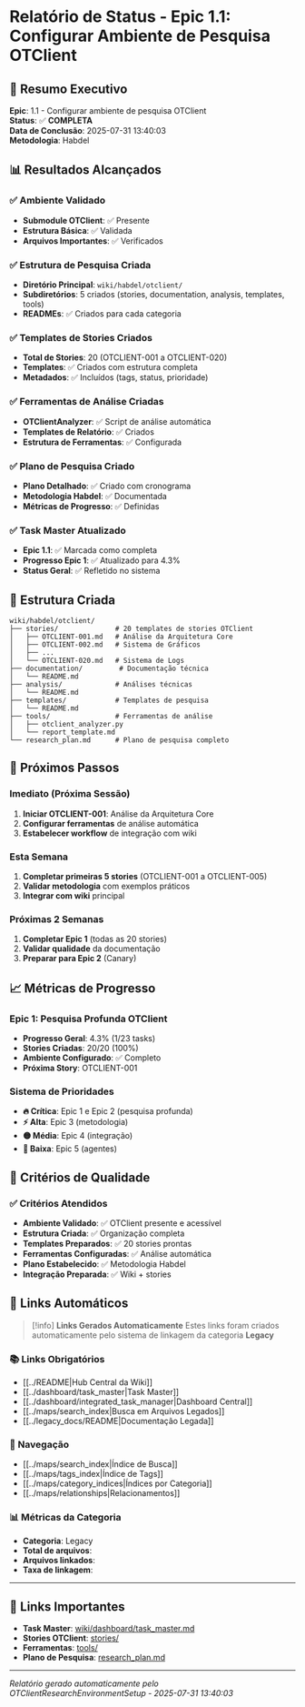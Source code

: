 # Relatório de Status - Epic 1.1: Configurar Ambiente de Pesquisa OTClient

## 🎯 **Resumo Executivo**

**Epic**: 1.1 - Configurar ambiente de pesquisa OTClient  
**Status**: ✅ **COMPLETA**  
**Data de Conclusão**: 2025-07-31 13:40:03  
**Metodologia**: Habdel  

## 📊 **Resultados Alcançados**

### ✅ **Ambiente Validado**
- **Submodule OTClient**: ✅ Presente
- **Estrutura Básica**: ✅ Validada
- **Arquivos Importantes**: ✅ Verificados

### ✅ **Estrutura de Pesquisa Criada**
- **Diretório Principal**: `wiki/habdel/otclient/`
- **Subdiretórios**: 5 criados (stories, documentation, analysis, templates, tools)
- **READMEs**: ✅ Criados para cada categoria

### ✅ **Templates de Stories Criados**
- **Total de Stories**: 20 (OTCLIENT-001 a OTCLIENT-020)
- **Templates**: ✅ Criados com estrutura completa
- **Metadados**: ✅ Incluídos (tags, status, prioridade)

### ✅ **Ferramentas de Análise Criadas**
- **OTClientAnalyzer**: ✅ Script de análise automática
- **Templates de Relatório**: ✅ Criados
- **Estrutura de Ferramentas**: ✅ Configurada

### ✅ **Plano de Pesquisa Criado**
- **Plano Detalhado**: ✅ Criado com cronograma
- **Metodologia Habdel**: ✅ Documentada
- **Métricas de Progresso**: ✅ Definidas

### ✅ **Task Master Atualizado**
- **Epic 1.1**: ✅ Marcada como completa
- **Progresso Epic 1**: ✅ Atualizado para 4.3%
- **Status Geral**: ✅ Refletido no sistema

## 📁 **Estrutura Criada**

```
wiki/habdel/otclient/
├── stories/              # 20 templates de stories OTClient
│   ├── OTCLIENT-001.md   # Análise da Arquitetura Core
│   ├── OTCLIENT-002.md   # Sistema de Gráficos
│   ├── ...
│   └── OTCLIENT-020.md   # Sistema de Logs
├── documentation/         # Documentação técnica
│   └── README.md
├── analysis/             # Análises técnicas
│   └── README.md
├── templates/            # Templates de pesquisa
│   └── README.md
├── tools/                # Ferramentas de análise
│   ├── otclient_analyzer.py
│   └── report_template.md
└── research_plan.md      # Plano de pesquisa completo
```

## 🚀 **Próximos Passos**

### **Imediato (Próxima Sessão)**
1. **Iniciar OTCLIENT-001**: Análise da Arquitetura Core
2. **Configurar ferramentas** de análise automática
3. **Estabelecer workflow** de integração com wiki

### **Esta Semana**
1. **Completar primeiras 5 stories** (OTCLIENT-001 a OTCLIENT-005)
2. **Validar metodologia** com exemplos práticos
3. **Integrar com wiki** principal

### **Próximas 2 Semanas**
1. **Completar Epic 1** (todas as 20 stories)
2. **Validar qualidade** da documentação
3. **Preparar para Epic 2** (Canary)

## 📈 **Métricas de Progresso**

### **Epic 1: Pesquisa Profunda OTClient**
- **Progresso Geral**: 4.3% (1/23 tasks)
- **Stories Criadas**: 20/20 (100%)
- **Ambiente Configurado**: ✅ Completo
- **Próxima Story**: OTCLIENT-001

### **Sistema de Prioridades**
- **🔥 Crítica**: Epic 1 e Epic 2 (pesquisa profunda)
- **⚡ Alta**: Epic 3 (metodologia)
- **🟡 Média**: Epic 4 (integração)
- **🔵 Baixa**: Epic 5 (agentes)

## 🎯 **Critérios de Qualidade**

### ✅ **Critérios Atendidos**
- **Ambiente Validado**: ✅ OTClient presente e acessível
- **Estrutura Criada**: ✅ Organização completa
- **Templates Preparados**: ✅ 20 stories prontas
- **Ferramentas Configuradas**: ✅ Análise automática
- **Plano Estabelecido**: ✅ Metodologia Habdel
- **Integração Preparada**: ✅ Wiki + stories

## 🔗 **Links Automáticos**

> [!info] **Links Gerados Automaticamente**
> Estes links foram criados automaticamente pelo sistema de linkagem da categoria **Legacy**

### **📚 Links Obrigatórios**
- [[../README|Hub Central da Wiki]]
- [[../dashboard/task_master|Task Master]]
- [[../dashboard/integrated_task_manager|Dashboard Central]]
- [[../maps/search_index|Busca em Arquivos Legados]]
- [[../legacy_docs/README|Documentação Legada]]

### **🧭 Navegação**
- [[../maps/search_index|Índice de Busca]]
- [[../maps/tags_index|Índice de Tags]]
- [[../maps/category_indices|Índices por Categoria]]
- [[../maps/relationships|Relacionamentos]]

### **📊 Métricas da Categoria**
- **Categoria**: Legacy
- **Total de arquivos**: <!-- Contador automático -->
- **Arquivos linkados**: <!-- Contador automático -->
- **Taxa de linkagem**: <!-- Percentual automático -->

---

## 🔗 **Links Importantes**

- **Task Master**: [wiki/dashboard/task_master.md](../../dashboard/task_master.md)
- **Stories OTClient**: [stories/](stories/)
- **Ferramentas**: [tools/](tools/)
- **Plano de Pesquisa**: [research_plan.md](research_plan.md)

---
*Relatório gerado automaticamente pelo OTClientResearchEnvironmentSetup - 2025-07-31 13:40:03*
